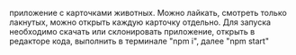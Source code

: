 приложение с карточками животных. Можно лайкать, смотреть только лакнутых, можно открыть каждую карточку отдельно. Для запуска необходимо скачать или склонировать приложение, открыть в редакторе кода, выполнить в терминале "npm i", далее "npm start"